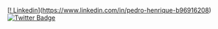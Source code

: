 [[! Linkedin](https://img.shields.io/badge/-Pedro_Henrique-34CB84?style=flat-square&labelColor=34CB84&logo=linkedin&logoColor=white&link=https://www.linkedin.com/in/pedro-henrique-b96916208/)](https://www.linkedin.com/in/pedro-henrique-b96916208)
[![Twitter Badge](https://img.shields.io/badge/-@dieegosf-6633cc?style=flat-square&labelColor=6633cc&logo=twitter&logoColor=white&link=https://twitter.com/dieegosf)](https://twitter.com/dieegosf) 

<!---
pedro-henrique-sb/pedro-henrique-sb is a ✨ special ✨ repository because its `README.md` (this file) appears on your GitHub profile.
You can click the Preview link to take a look at your changes.
--->
